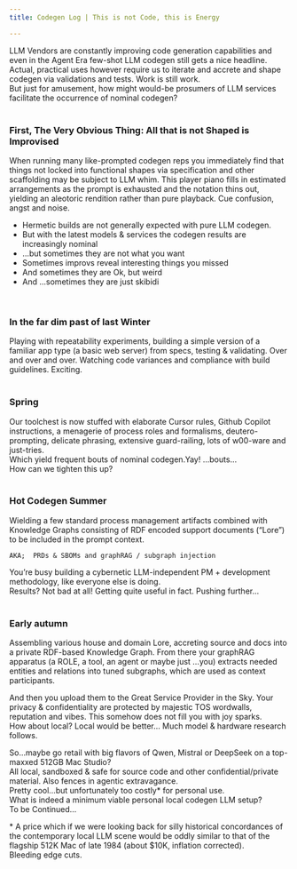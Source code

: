 ```yaml
---
title: Codegen Log | This is not Code, this is Energy

---
```


LLM Vendors are constantly improving code generation capabilities and even in the Agent Era few-shot LLM codegen still gets a nice headline. Actual, practical uses however require us to iterate and accrete and shape codegen via validations and tests. Work is still work.  
But just for amusement, how might would-be prosumers of LLM services facilitate the occurrence of nominal codegen?  
<br>

### First, The Very Obvious Thing: All that is not Shaped is Improvised
When running many like-prompted codegen reps you immediately find that things not locked into functional shapes via specification and other scaffolding may be subject to LLM whim.
This player piano fills in estimated arrangements as the prompt is exhausted and the notation thins out, yielding an  aleotoric rendition rather than pure playback. Cue confusion, angst and noise. 

- Hermetic builds are not generally expected with pure LLM codegen.
- But with the latest models & services the codegen results are increasingly nominal  
- …but sometimes they are not what you want  
- Sometimes improvs reveal interesting things you missed  
- And sometimes they are Ok, but weird  
- And ...sometimes they are just skibidi  
<br>

### In the far dim past of last Winter
Playing with repeatability experiments, building a simple version of a familiar app type (a basic web server) from specs, testing & validating. Over and over and over. Watching code variances and compliance with build guidelines. Exciting.  
<br>
### Spring
Our toolchest is now stuffed with elaborate Cursor rules, Github Copilot instructions, a menagerie of process roles and formalisms, deutero-prompting, delicate phrasing, extensive guard-railing, lots of w00-ware and just-tries.  
Which yield frequent bouts of nominal codegen.Yay! ...bouts...  
How can we tighten this up?  
<br>
### Hot Codegen Summer
Wielding a few standard process management artifacts combined with Knowledge Graphs consisting of RDF encoded support documents (“Lore”) to be included in the prompt context.

`AKA;  PRDs & SBOMs and graphRAG / subgraph injection`

You’re busy building a cybernetic  LLM-independent PM + development methodology, like everyone else is doing.  
Results? Not bad at all! Getting quite useful in fact. Pushing further...  
<br>
 
### Early autumn
Assembling various house and domain Lore, accreting source and docs into a private RDF-based Knowledge Graph. From there your graphRAG apparatus (a ROLE, a tool, an agent or maybe just …you)  extracts needed entities and relations into tuned subgraphs, which are used as context participants.

And then you upload them to the Great Service Provider in the Sky. Your privacy & confidentiality are protected by majestic TOS wordwalls, reputation and vibes. This somehow does not fill you with joy sparks.  
How about local? Local would be better…  Much model & hardware research follows.

So…maybe go retail with big flavors of Qwen, Mistral or DeepSeek on a top-maxxed 512GB Mac Studio?  
All local, sandboxed  & safe for source code and other confidential/private material. Also fences in agentic extravagance.  
Pretty cool…but unfortunately too costly* for personal use.  
What is indeed a minimum viable personal local codegen LLM setup?  
To be Continued…

\* A price which if we were looking back for silly historical concordances of the contemporary local LLM scene would be oddly similar to that of the flagship 512K Mac of late 1984 (about $10K, inflation corrected).  
Bleeding edge cuts.
